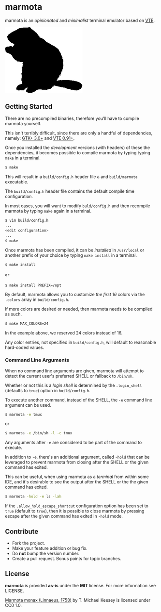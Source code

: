 marmota
=======
marmota is an _opinionated_ and _minimalist_ terminal emulator based on [VTE][1].

![marmota logo by T. Michael Keesey](marmota.png)

Getting Started
---------------
There are no precompiled binaries, therefore you'll have to compile marmota yourself.

This isn't terribly difficult, since there are only a handful of dependencies,
namely: [GTK+ 3.0+][2] and [VTE 0.91+][1].

Once you installed the _development_ versions (with headers) of these the dependencies,
it becomes possible to compile marmota by typing typing `make` in a terminal.

```bash
$ make
```

This will result in a `build/config.h` header file a and `build/marmota` executable.

The `build/config.h` header file contains the default compile time configuration.

In most cases, you will want to modify `buld/config.h` and then recompile marmota
by typing `make` again in a terminal.

```bash
$ vim build/config.h
...
<edit configuration>
...
$ make
```

Once marmota has been compiled, it can be _installed_ in `/usr/local` or
another prefix of your choice by typing `make install` in a terminal.

```bash
$ make install

or

$ make install PREFIX=/opt
```

By default, marmota allows you to customize _the first 16_ colors via the
`.colors` array in `build/config.h`.

If more colors are desired or needed, then marmota needs to be compiled as such.

```bash
$ make MAX_COLORS=24
```

In the example above, we reserved 24 colors instead of 16.

Any color entries, not specified in `build/config.h`, will default to reasonable
hard-coded values.

### Command Line Arguments
When no command line arguments are given, marmota will attempt to detect the current
user's preferred SHELL or fallback to `/bin/sh`.

Whether or not this is a _login shell_ is determined by the `.login_shell`
(defaults to `true`) option in `build/config.h`.

To execute another command, instead of the SHELL, the `-e` command
line argument can be used.

```bash
$ marmota -e tmux
```

or

```bash
$ marmota -e /bin/sh -l -c tmux
```

Any arguments after `-e` are considered to be part of the command to execute.

In addition to `-e`, there's an additional argument, called `-hold` that can be
leveraged to prevent marmota from closing after the SHELL or the given command has
exited.

This can be useful, when using marmota as a _terminal_ from within some IDE, and
it's desirable to see the output after the SHELL or the the given command has
exited.

```bash
$ marmota -hold -e ls -lah
```

If the `.allow_hold_escape_shortcut` configuration option has been set to `true`
(default to `true`), then it is possible to close marmota by pressing escape
after the given command has exited in `-hold` mode.

Contribute
----------
* Fork the project.
* Make your feature addition or bug fix.
* Do **not** bump the version number.
* Create a pull request. Bonus points for topic branches.

License
-------
**marmota** is provided **as-is** under the **MIT** license.
For more information see LICENSE.

[Marmota monax (Linnaeus, 1758)][3] by T. Michael Keesey is licensed under CC0 1.0.

[1]: https://gitlab.gnome.org/GNOME/vte
[2]: https://www.gtk.org/
[3]: http://phylopic.org/image/eee50efb-40dc-47d0-b2cb-52a14a5e0e51/
